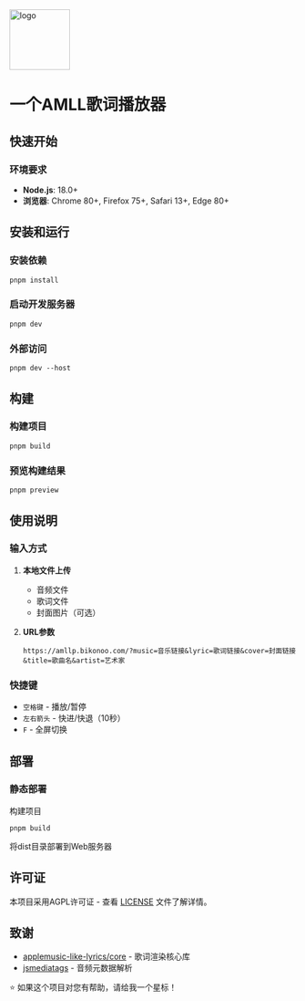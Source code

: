  <img width="106" height="106" alt="logo" src="https://github.com/user-attachments/assets/d905bb3b-ad10-4e90-bb84-8f61d33ae5eb" />
 
# 一个AMLL歌词播放器


##  快速开始

### 环境要求

- **Node.js**: 18.0+
- **浏览器**: Chrome 80+, Firefox 75+, Safari 13+, Edge 80+

## 安装和运行

### 安装依赖
```
pnpm install
```

### 启动开发服务器
```
pnpm dev
```

### 外部访问
```
pnpm dev --host
```
## 构建

### 构建项目
```
pnpm build
```

### 预览构建结果
```
pnpm preview
```

##  使用说明

### 输入方式

1. **本地文件上传**
   - 音频文件
   - 歌词文件
   - 封面图片（可选）

2. **URL参数**
   ```
   https://amllp.bikonoo.com/?music=音乐链接&lyric=歌词链接&cover=封面链接&title=歌曲名&artist=艺术家
   ```

### 快捷键

- `空格键` - 播放/暂停
- `左右箭头` - 快进/快退（10秒）
- `F` - 全屏切换


## 部署

### 静态部署

构建项目
```
pnpm build
```
将dist目录部署到Web服务器

## 许可证

本项目采用AGPL许可证 - 查看 [LICENSE](LICENSE) 文件了解详情。

## 致谢

- [applemusic-like-lyrics/core]((https://github.com/Steve-xmh/applemusic-like-lyrics)) - 歌词渲染核心库
- [jsmediatags](https://github.com/aadsm/jsmediatags) - 音频元数据解析

⭐ 如果这个项目对您有帮助，请给我一个星标！
